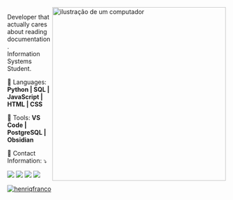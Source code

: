 <img src="https://raw.githubusercontent.com/MicaelliMedeiros/micaellimedeiros/master/image/computer-illustration.png" alt="ilustração de um computador" min-width="400px" max-width="400px" width="400px" align="right">

<p align="left"> 
  Developer that actually cares about reading documentation.<br>
  Information Systems Student.
</p>

<p align="left">
  🦄 Languages: <strong>Python | SQL | JavaScript | HTML | CSS</strong>
</p>

<p align="left">
  💼 Tools: <strong>VS Code | PostgreSQL | Obsidian</strong>
</p>

<p align="left">
  💌 Contact Information: ⤵️
</p>

<p align="left">
  <a href="https://github.com/henriqfranco" title="GitHub">
  <img src="https://img.shields.io/badge/GitHub-100000?style=for-the-badge&logo=github&logoColor=white"/></a>
  <a href="https://www.linkedin.com/in/henriques-franco/" title="LinkedIn">
  <img src="https://img.shields.io/badge/LinkedIn-0077B5?style=for-the-badge&logo=linkedin&logoColor=white"/></a>
  <a href="https://www.instagram.com/henrifrnc/" title="Instagram">
  <img src="https://img.shields.io/badge/Instagram-E4405F?style=for-the-badge&logo=instagram&logoColor=white"/></a>
  <a href="https://stackoverflow.com/users/25110410/henrique-franco?tab=profile" title="StackOverflow">
  <img src="https://img.shields.io/badge/Stack_Overflow-FE7A16?style=for-the-badge&logo=stack-overflow&logoColor=white"/></a>
</p>

[![henriqfranco](https://github-readme-stats.vercel.app/api/top-langs/?username=henriqfranco&hide=html&layout=compact&theme=dark)](https://github.com/anuraghazra/github-readme-stats)
